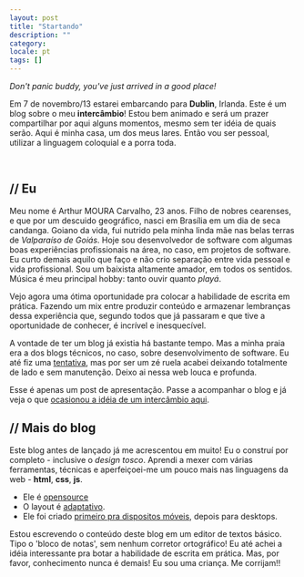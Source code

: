 ```yaml
---
layout: post
title: "Startando"
description: ""
category: 
locale: pt
tags: []
---
```


_Don't panic buddy, you've just arrived in a good place!_ 

Em 7 de novembro/13 estarei embarcando para **Dublin**, Irlanda. Este é um blog sobre o meu **intercâmbio**! Estou bem animado e será um prazer compartilhar por aqui alguns momentos, mesmo sem ter idéia de quais serão. Aqui é minha casa, um dos meus lares. Então vou ser pessoal, utilizar a linguagem coloquial e a porra toda.

<div id="maps-ireland">&nbsp;</div>

## // Eu

Meu nome é Arthur MOURA Carvalho, 23 anos. Filho de nobres cearenses, e que por um descuido geográfico, nasci em Brasília em um dia de seca candanga. Goiano da vida, fui nutrido pela minha linda mãe nas belas terras de *Valparaíso de Goiás*. Hoje sou desenvolvedor de software com algumas boas experiências profissionais na área, no caso, em projetos de software. Eu curto demais aquilo que faço e não crio separação entre vida pessoal e vida profissional. Sou um baixista altamente amador, em todos os sentidos. Música é meu principal hobby: tanto ouvir quanto _playá_.

Vejo agora uma ótima oportunidade pra colocar a habilidade de escrita em prática. Fazendo um mix entre produzir conteúdo e armazenar lembranças dessa experiência que, segundo todos que já passaram e que tive a oportunidade de conhecer, é incrível e inesquecível.

A vontade de ter um blog já existia há bastante tempo. Mas a minha praia era a dos blogs técnicos, no caso, sobre desenvolvimento de software. Eu até fiz uma [tentativa](http://armoucar.blogspot.com.br/), mas por ser um zé ruela acabei deixando totalmente de lado e sem manutenção. Deixo ai nessa web louca e profunda.

Esse é apenas um post de apresentação. Passe a acompanhar o blog e já veja o que [ocasionou a idéia de um intercâmbio aqui](../intercambio-pra-irlanda-por-que/#post).


## // Mais do blog

Este blog antes de lançado já me acrescentou em muito! Eu o construí por completo - inclusive o <i>design tosco</i>.
Aprendi a mexer com várias ferramentas, técnicas e aperfeiçoei-me um pouco mais nas linguagens da web - **html**, **css**, **js**.

* Ele é <a href="http://github.com/armoucar/blog" target="_blank">opensource</a>
* O layout é <a id="responsive-url" href="http://armoucar.github.io/responsive-play/?url=http%3A%2F%2Farthurcarvalho.com%2Fdont-panic%2F" target="_blank">adaptativo</a>.
* Ele foi criado <a href="http://www.lukew.com/ff/entry.asp?933" target="_blank">primeiro pra dispositos móveis</a>, depois para desktops.

Estou escrevendo o conteúdo deste blog em um editor de textos básico. Tipo o 'bloco de notas', sem nenhum corretor ortográfico! Eu até achei a idéia interessante pra botar a habilidade de escrita em prática. Mas, por favor, conhecimento nunca é demais! Eu sou uma criança. Me corrijam!!
